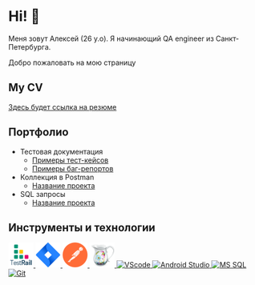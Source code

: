# Hi!  🦕

Меня зовут Алексей (26 y.o). Я начинающий QA engineer из Санкт-Петербурга. 

Добро пожаловать на мою страницу

## My CV 

[Здесь будет ссылка на резюме](https://ссылочку_сюда)

## Портфолио 
- Тестовая документация
  -  [ Примеры тест-кейсов](https://ссылочку_сюда)
  -  [ Примеры баг-репортов](https://ссылочку_сюда)
- Коллекция в Postman 
  -  [Название проекта](https://ссылочку_сюда)
- SQL запросы 
  -  [Название проекта](https://ссылочку_сюда)
  

## Инструменты и технологии

<p align="left">
<a href="https://www.gurock.com/testrail">
<img src="https://github.com/qajenna/qajenna/blob/main/icons/TestRail.png" alt="TestRail" width="50" height="50" />
</a>
<a href="https://www.atlassian.com/software/jira">
<img src="https://github.com/qajenna/qajenna/blob/main/icons/Jira.png" alt="Jira" width="50" height="50" />
</a>
<a href="https://www.postman.com/">
<img src="https://github.com/qajenna/qajenna/blob/main/icons/Postman.png" alt="Postman" width="50" height="50" />
</a>
<a href="https://www.charlesproxy.com/">
<img src="https://github.com/qajenna/qajenna/blob/main/icons/Charles.png" alt="Charles" width="50" height="50" />
</a>
<a href="https://code.visualstudio.com/">
<img src="https://upload.wikimedia.org/wikipedia/commons/thumb/9/9a/Visual_Studio_Code_1.35_icon.svg/80px-Visual_Studio_Code_1.35_icon.svg.png" alt="VScode" width="50" height="50" />
</a>
<a href="https://developer.android.com/studio">
<img src="https://techcrunch.com/wp-content/uploads/2020/10/image9.png?resize=267,300" alt="Android Studio" width="60" height="60" />
</a>
<a href="https://www.microsoft.com/ru-ru/sql-server/">
<img src="https://unifysolutions.net/supportedproduct/microsoft-sql-server/SQL-Databases.svg" alt="MS SQL" width="50" height="50" />
</a>
</a>
<a href="https://git-scm.com/">
<img src="https://avatars.githubusercontent.com/u/18133?s=200&v=4" alt="Git" width="50" height="50" />
</a>

</p>
